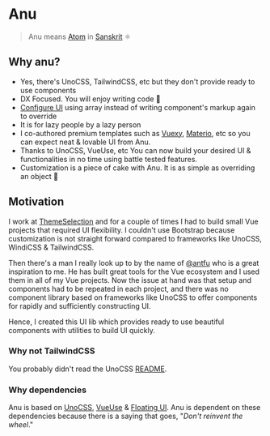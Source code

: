 # Anu

> Anu means [Atom](https://en.wikipedia.org/wiki/Atom) in [Sanskrit](https://en.wikipedia.org/wiki/Sanskrit) ⚛️

## Why anu?

- Yes, there's UnoCSS, TailwindCSS, etc but they don't provide ready to use components
- DX Focused. You will enjoy writing code 💯
- [Configure UI](/guide/base-components/typography.html#config-array) using array instead of writing component's markup again to override
- It is for lazy people by a lazy person
- I co-authored premium templates such as [Vuexy](https://themeforest.net/item/vuexy-vuejs-html-laravel-admin-dashboard-template/23328599), [Materio](https://themeselection.com/item/materio-vuetify-vuejs-admin-template), etc so you can expect neat & lovable UI from Anu.
- Thanks to UnoCSS, VueUse, etc You can now build your desired UI  & functionalities in no time using battle tested features.
- Customization is a piece of cake with Anu. It is as simple as overriding an object 🤯

## Motivation

I work at [ThemeSelection](https://themeselection.com) and for a couple of times I had to build small Vue projects that required UI flexibility. I couldn't use Bootstrap because customization is not straight forward compared to frameworks like UnoCSS, WindiCSS & TailwindCSS.

Then there's a man I really look up to by the name of [@antfu](https://github.com/antfu) who is a great inspiration to me. He has built great tools for the Vue ecosystem and I used them in all of my Vue projects. Now the issue at hand was that setup and components had to be repeated in each project, and there was no component library based on frameworks like UnoCSS to offer components for rapidly and sufficiently constructing UI.

Hence, I created this UI lib which provides ready to use beautiful components with utilities to build UI quickly.

### Why not TailwindCSS

You probably didn't read the UnoCSS [README](https://github.com/unocss/unocss#readme).

### Why dependencies

Anu is based on [UnoCSS](https://github.com/unocss/unocss), [VueUse](https://vueuse.org/) & [Floating UI](https://floating-ui.com/). Anu is dependent on these dependencies because there is a saying that goes, "_Don't reinvent the wheel_."
